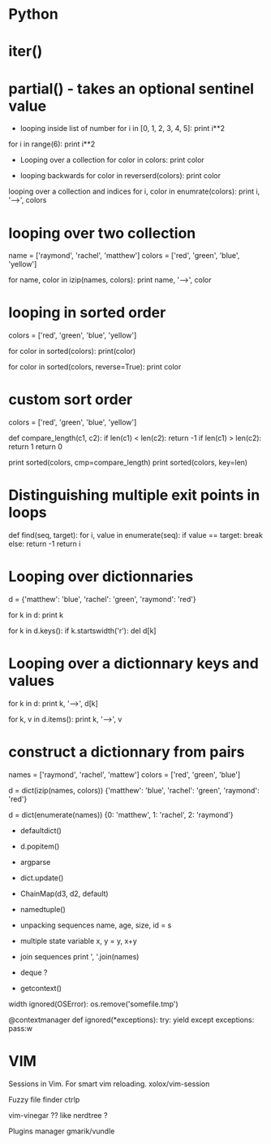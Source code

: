 Python
======

# iter()
# partial() - takes an optional sentinel value

- looping inside list of number
for i in [0, 1, 2, 3, 4, 5]:
    print i**2

for i in range(6):
    print i**2

- Looping over a collection
for color in colors:
    print color

- looping backwards
for color in reverserd(colors):
    print color

looping over a collection and indices
for i, color in enumrate(colors):
    print i, '-->', colors

# looping over two collection
name = ['raymond', 'rachel', 'matthew']
colors = ['red', 'green', 'blue', 'yellow']

for name, color in izip(names, colors):
    print name, '-->', color

# looping in sorted order
colors = ['red', 'green', 'blue', 'yellow']

for color in sorted(colors):
    print(color)

for color in sorted(colors, reverse=True):
    print color

# custom sort order
colors = ['red', 'green', 'blue', 'yellow']

def compare_length(c1, c2):
    if len(c1) < len(c2): return -1
    if len(c1) > len(c2): return 1
    return 0

print sorted(colors, cmp=compare_length)
print sorted(colors, key=len)

# Distinguishing multiple exit points in loops

def find(seq, target):
    for i, value in enumerate(seq):
        if value == target:
	    break
    else:
        return -1
    return i

# Looping over dictionnaries
d = {'matthew': 'blue', 'rachel': 'green', 'raymond': 'red'}

for k in d:
    print k

for k in d.keys():
    if k.startswidth('r'):
        del d[k]

# Looping over a dictionnary keys and values
for k in d:
    print k, '-->', d[k]

for k, v in d.items():
    print k, '-->', v

# construct a dictionnary from pairs
names = ['raymond', 'rachel', 'mattew']
colors = ['red', 'green', 'blue']

d = dict(izip(names, colors))
{'matthew': 'blue', 'rachel': 'green', 'raymond': 'red'}

d = dict(enumerate(names))
{0: 'matthew', 1: 'rachel', 2: 'raymond'}



- defaultdict()
- d.popitem()
- argparse
- dict.update()
- ChainMap(d3, d2, default)
- namedtuple()
- unpacking sequences
name, age, size, id = s

- multiple state variable
x, y = y, x+y

- join sequences
print ', '.join(names)

- deque ?

- getcontext()

width ignored(OSError):
    os.remove('somefile.tmp')

@contextmanager
def ignored(*exceptions):
    try:
        yield
    except exceptions:
        pass:w

VIM
===
Sessions in Vim. For smart vim reloading.
xolox/vim-session

Fuzzy file finder
ctrlp

vim-vinegar ?? like nerdtree ?

Plugins manager
gmarik/vundle

